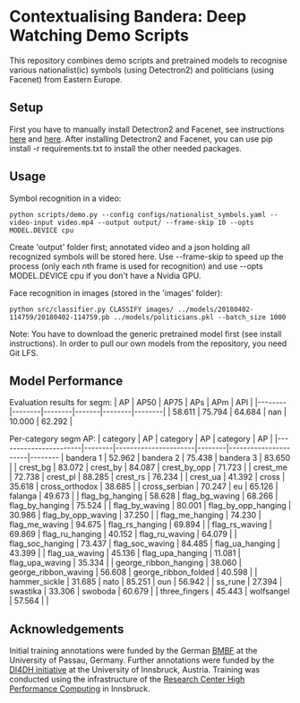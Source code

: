 # Contextualising Bandera: Deep Watching Demo Scripts

This repository combines demo scripts and pretrained models to recognise various nationalist(ic) symbols (using Detectron2) and politicians (using Facenet) from Eastern Europe.

## Setup

First you have to manually install Detectron2 and Facenet, see instructions [here](https://github.com/facebookresearch/detectron2/blob/master/INSTALL.md) and [here](https://github.com/sepastian/facenet/blob/master/HOWTO.md). After installing Detectron2 and Facenet, you can use pip install -r requirements.txt to install the other needed packages.

## Usage

Symbol recognition in a video:

`python scripts/demo.py --config configs/nationalist_symbols.yaml --video-input video.mp4 --output output/ --frame-skip 10 --opts MODEL.DEVICE cpu`

Create 'output' folder first; annotated video and a json holding all recognized symbols will be stored here. Use --frame-skip to speed up the process (only each 
*n*th frame is used for recognition) and use --opts MODEL.DEVICE cpu if you don't have a Nvidia GPU.

Face recognition in images (stored in the 'images' folder):

`python src/classifier.py CLASSIFY images/ ../models/20180402-114759/20180402-114759.pb ../models/politicians.pkl --batch_size 1000`

Note: You have to download the generic pretrained model first (see install instructions). In order to pull our own models from the repository, you need Git LFS.

## Model Performance

Evaluation results for segm: 
|   AP   |  AP50  |  AP75  |  APs  |  APm   |  APl   |
|--------|--------|--------|-------|--------|--------|
| 58.611 | 75.794 | 64.684 |  nan  | 10.000 | 62.292 |

Per-category segm AP: 
| category              | AP     | category             | AP     | category             | AP     |
|-----------------------|--------|----------------------|--------|----------------------|--------
| bandera 1             | 52.962 | bandera 2            | 75.438 | bandera 3            | 83.650 |
| crest_bg              | 83.072 | crest_by             | 84.087 | crest_by_opp         | 71.723 |
| crest_me              | 72.738 | crest_pl             | 88.285 | crest_rs             | 76.234 |
| crest_ua              | 41.392 | cross                | 35.618 | cross_orthodox       | 38.685 |
| cross_serbian         | 70.247 | eu                   | 65.126 | falanga              | 49.673 |
| flag_bg_hanging       | 58.628 | flag_bg_waving       | 68.266 | flag_by_hanging      | 75.524 |
| flag_by_waving        | 80.001 | flag_by_opp_hanging  | 30.986 | flag_by_opp_waving   | 37.250 |
| flag_me_hanging       | 74.230 | flag_me_waving       | 94.675 | flag_rs_hanging      | 69.894 |
| flag_rs_waving        | 69.869 | flag_ru_hanging      | 40.152 | flag_ru_waving       | 64.079 |
| flag_soc_hanging      | 73.437 | flag_soc_waving      | 84.485 | flag_ua_hanging      | 43.399 |
| flag_ua_waving        | 45.136 | flag_upa_hanging     | 11.081 | flag_upa_waving      | 35.334 |
| george_ribbon_hanging | 38.060 | george_ribbon_waving | 56.608 | george_ribbon_folded | 40.598 |
| hammer_sickle         | 31.685 | nato                 | 85.251 | oun                  | 56.942 |
| ss_rune               | 27.394 | swastika             | 33.306 | swoboda              | 60.679 |
| three_fingers         | 45.443 | wolfsangel           | 57.564 |                      |    

## Acknowledgements

Initial training annotations were funded by the German [BMBF](https://www.bmbf.de) at the University of Passau, Germany. Further annotations were funded by the [DI4DH initiative](https://www.uibk.ac.at/digital-humanities/ausschreibung-di4dh.html) at the University of Innsbruck, Austria. Training was conducted using the infrastructure of the [Research Center High Performance Computing](https://www.uibk.ac.at/fz-hpc/) in Innsbruck.
